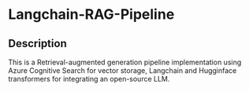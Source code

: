 

<h1>Langchain-RAG-Pipeline</h1>

<h2>Description</h2>
This is a Retrieval-augmented generation pipeline implementation using Azure Cognitive Search for vector storage, Langchain and Hugginface transformers for integrating an open-source LLM.

<br />
